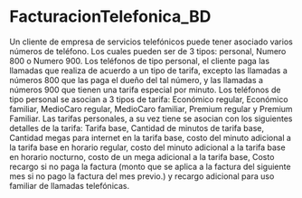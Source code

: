# FacturacionTelefonica_BD
Un cliente de empresa de servicios telefónicos puede tener asociado varios números de teléfono. 
Los cuales pueden ser de 3 tipos: personal, Numero 800 o Numero 900. Los teléfonos de tipo personal, 
el cliente paga las llamadas que realiza de acuerdo a un tipo de tarifa, excepto las llamadas a números 800 que las paga el dueño del tal número, 
y las llamadas a números 900 que tienen una tarifa especial por minuto. Los teléfonos de tipo personal se asocian a 3 tipos de tarifa: Económico regular,
Económico familiar, MedioCaro regular, MedioCaro familiar, Premium regular y Premium Familiar. 
Las tarifas personales, a su vez tiene se asocian con los siguientes detalles de la tarifa: 
Tarifa base, 
Cantidad de minutos de tarifa base,
Cantidad megas para internet en la tarifa base, 
costo del minuto adicional a la tarifa base en horario regular, 
costo del minuto adicional a la tarifa base en horario nocturno, 
costo de un mega adicional a la tarifa base, 
Costo recargo si no paga la factura (monto que se aplica a la factura del siguiente mes si no pago la factura del mes previo.) 
y recargo adicional para uso familiar de llamadas telefónicas. 

